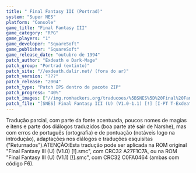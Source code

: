 ```yaml
---
title: " Final Fantasy III (Portrad)"
system: "Super NES"
platform: "Console"
game_title: "Final Fantasy III"
game_category: "RPG"
game_players: "1"
game_developer: "SquareSoft"
game_publisher: "SquareSoft"
game_release_date: "outubro de 1994"
patch_author: "Exdeath e Dark-Mage"
patch_group: "Portrad (extinto)"
patch_site: "//exdeath.dalir.net/ (fora do ar)"
patch_version: "???"
patch_release: "2004"
patch_type: "Patch IPS dentro de pacote ZIP"
patch_progress: "40%"
patch_images: ["//img.romhackers.org/traducoes/%5BSNES%5D%20Final%20Fantasy%20III%20-%20Emuroms,%20GTP%20e%20Portrad%20-%201.png","//img.romhackers.org/traducoes/%5BSNES%5D%20Final%20Fantasy%20III%20-%20Portrad%20-%202.png","//img.romhackers.org/traducoes/%5BSNES%5D%20Final%20Fantasy%20III%20-%20Portrad%20-%203.png"]
patch_file: "[SNES] Final Fantasy III (U) (V1.0-1.1) [!] [I-PT T-Exdeath e Dark-Mage G-Portrad P-40% A-2004].zip"
---
```

Tradução parcial, com parte da fonte acentuada, poucos nomes de magias e itens e parte dos diálogos traduzidos (boa parte até sair de Narshe), mas com erros de português (ortografia) e de pontuação (notáveis logo na introdução), adaptações nos diálogos e traduções esquisitas ("Returnados").ATENÇÃO:Esta tradução pode ser aplicada na ROM original "Final Fantasy III (U) (V1.0) [!].smc", com CRC32 A27F1C7A, ou na ROM "Final Fantasy III (U) (V1.1) [!].smc", com CRC32 C0FA0464 (ambas com código F6).